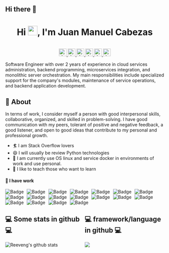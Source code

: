 ## Hi there 👋

<h1 align="center">Hi <img src="https://raw.githubusercontent.com/iampavangandhi/iampavangandhi/master/gifs/Hi.gif" width="30px">, I'm Juan Manuel Cabezas </h1>

<p align="center"><br/>
    <a href="https://www.linkedin.com/in/juan-manuel-cabezas-contardo-837988180">
        <img align="" alt="Juan Manuel Cabezas Contardo" width="24px" src="https://cdn.jsdelivr.net/npm/simple-icons@v3/icons/linkedin.svg" />
    </a>
    <a href="https://www.instagram.com/jotaemecabzs/">
        <img align="" alt="Juan Manuel Cabezas Contardo" width="24px" src="https://cdn.jsdelivr.net/npm/simple-icons@v3/icons/instagram.svg" />
    </a>
    <a href="https://www.facebook.com/juanmanuel.cabezascontardo">
        <img align="" alt="Juan Manuel Cabezas Contardo" width="24px" src="https://cdn.jsdelivr.net/npm/simple-icons@v3/icons/facebook.svg" />
    </a>
    <a href="https://github.com/Jotameme1">
        <img align="" alt="Juan Manuel Cabezas Contardo" width="24px" src="https://cdn.jsdelivr.net/npm/simple-icons@3.13.0/icons/github.svg" />
    </a>
    <a href="juanmanuelcontardo@gmail.com">
        <img align="" alt="Juan Manuel Cabezas Contardo" width="24px" src="https://cdn.jsdelivr.net/npm/simple-icons@3.13.0/icons/gmail.svg" />
    </a>
    <a href="https://www.youtube.com/channel/UCdo4BLjueN0tKt7QNpnM1iQ">
        <img align="" alt="Juan Manuel Cabezas Contardo" width="24px" src="https://cdn.jsdelivr.net/npm/simple-icons@3.13.0/icons/youtube.svg" />
    </a>


    
</p>

Software Engineer with over 2 years of experience in cloud services administration, backend programming, microservices integration, and monolithic server orchestration. My main responsibilities include specialized support for the company's modules, maintenance of service operations, and backend application development.



<h2> 🧐 About </h2>

In terms of work, I consider myself a person with good interpersonal skills, collaborative, organized, and skilled in problem-solving. I have good communication with my peers, tolerant of positive and negative feedback, a good listener, and open to good ideas that contribute to my personal and professional growth.

- 🏄‍ I am Stack Overflow lovers
- 😄 I will usually be review Python technologies
- 🔭 I am currently use OS linux and service docker in environments of work and use personal.
- 🌱 I like to teach those who want to learn


#### 🌱 I have work

<img alt="Badge" style="float: left; margin-right: 10px;" src="https://img.shields.io/badge/python%20-%2314354C.svg?&style=for-the-badge&logo=python&logoColor=white"/>    

<img alt="Badge" style="float: left; margin-right: 10px;"  src ="https://img.shields.io/badge/Jupyter_Notebook%20-%23F37626.svg?&style=for-the-badge&logo=jupyter&logoColor=white"/>    
<img alt="Badge" style="float: left; margin-right: 10px;"  src="https://img.shields.io/badge/javascript%20-%23323330.svg?&style=for-the-badge&logo=javascript&logoColor=%23F7DF1E"/>    
<img alt="Badge" style="float: left; margin-right: 10px;"  src="https://img.shields.io/badge/node.js%20-%2343853D.svg?&style=for-the-badge&logo=node.js&logoColor=white"/>    
<img alt="Badge" style="float: left; margin-right: 10px;"  src="https://img.shields.io/badge/bootstrap%20-%23563D7C.svg?&style=for-the-badge&logo=bootstrap&logoColor=white"/>    
<img alt="Badge" style="float: left; margin-right: 10px;"  src="https://img.shields.io/badge/git%20-%23F05033.svg?&style=for-the-badge&logo=git&logoColor=white"/>    
<img alt="Badge" style="float: left; margin-right: 10px;"  src="https://img.shields.io/badge/flask%20-%23000.svg?&style=for-the-badge&logo=flask&logoColor=white"/>    
<img alt="Badge" style="float: left; margin-right: 10px;"  src="https://img.shields.io/badge/shell_script%20-%23121011.svg?&style=for-the-badge&logo=gnu-bash&logoColor=white"/>   
<img alt="Badge" style="float: left; margin-right: 10px;"  src="https://img.shields.io/badge/OpenCV%20-%23FFBB00.svg?&style=for-the-badge&logo=Canonical&logoColor=white"/>
<img alt="Badge" style="float: left; margin-right: 10px;"  src="https://img.shields.io/badge/OpenCV%20-%23FFBB00.svg?&style=for-the-badge&logo=Canonical&logoColor=white"/>
<img alt="Badge" style="float: left; margin-right: 10px;"  src="https://img.shields.io/badge/FastAPI-005571?style=for-the-badge&logo=fastapi"/>
<img alt="Badge" style="float: left; margin-right: 10px;"  src="https://img.shields.io/badge/-pandas-05122A?style=for-the-badge&logo=pandas"/>
<img alt="Badge" style="float: left; margin-right: 10px;"  src="https://img.shields.io/badge/scikit-learn-black?style=for-the-badge&logo=scikit-learn"/>
<img alt="Badge" style="float: left; margin-right: 10px;"  src="https://img.shields.io/badge/numpy-blue?style=for-the-badge&logo=NumPy"/>
<img alt="Badge" style="float: left; margin-right: 10px;"  src="https://img.shields.io/badge/Docker-blue?style=for-the-badge&logo=Docker"/>
<img alt="Badge" style="float: left; margin-right: 10px;"  src="https://img.shields.io/badge/-MySQL-4479A1?style=for-the-badge&logo=mysql&labelColor=4479A1&logoColor=FFF"/>
<img alt="Badge" style="float: left; margin-right: 10px;"  src="https://img.shields.io/badge/-Linux-grey?style=for-the-badge&logo=linux"/>
<img alt="Badge" style="float: left; margin-right: 10px;"  src="https://img.shields.io/badge/-Puppet-grey?style=for-the-badge&logo=Puppet&labelColor=4479A1"/>

<br>
<br>
<br>

<div style="width:50%;float: left;">
<h2>💻 Some stats in github 💻</h2>

![Reeveng's github stats](https://github-readme-stats.vercel.app/api?username=jotameme1&show_icons=true&title_color=fff&icon_color=79ff97&text_color=9f9f9f&bg_color=151515)

</div>
<div style="width:50%;float: left;">

<h2>💻 framework/language in github 💻</h2>

<a href="https://github.com/jotameme1">
    <img src="https://github-readme-stats.vercel.app/api/top-langs/?username=jotameme1&layout=compact" />
</a>

</div>



